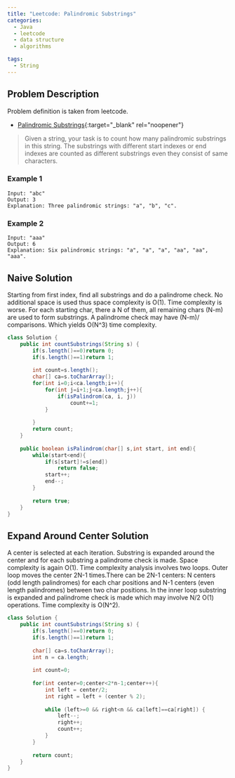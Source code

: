 ```yaml
---
title: "Leetcode: Palindromic Substrings"
categories:
  - Java
  - leetcode
  - data structure
  - algorithms

tags:
  - String
---
```


## Problem Description

Problem definition is taken from leetcode. 
- [Palindromic Substrings](https://leetcode.com/problems/palindromic-substrings/ "Go to leetcode"){:target="_blank" rel="noopener"}

> Given a string, your task is to count how many palindromic substrings in this string.
> The substrings with different start indexes or end indexes are counted as different substrings even they consist of same characters.

### Example 1 
```
Input: "abc"
Output: 3
Explanation: Three palindromic strings: "a", "b", "c".
```

### Example 2
```
Input: "aaa"
Output: 6
Explanation: Six palindromic strings: "a", "a", "a", "aa", "aa", "aaa".
```

## Naive Solution

Starting from first index, find all substrings and do a palindrome check. 
No additional space is used thus space complexity is O(1). Time complexity is worse. For each starting char, there a N of them, all remaining chars (N-m) are used to form substrings. A palindrome check may have (N-m)/ comparisons. Which yields O(N^3) time complexity.    

```java
class Solution {
    public int countSubstrings(String s) {
        if(s.length()==0)return 0;
        if(s.length()==1)return 1;
        
        int count=s.length();
        char[] ca=s.toCharArray();
        for(int i=0;i<ca.length;i++){
            for(int j=i+1;j<ca.length;j++){
                if(isPalindrom(ca, i, j))
                    count+=1;    
            }
            
        }
        return count;
    }
    
    public boolean isPalindrom(char[] s,int start, int end){
        while(start<end){
            if(s[start]!=s[end])
                return false;
            start++;
            end--;
        }
        
        return true;
    }
}
```

## Expand Around Center Solution

A center is selected at each iteration. Substring is expanded around the center and for each substring a palindrome check is made.
Space complexity is again O(1). Time complexity analysis involves two loops. Outer loop moves the center 2N-1 times.There can be 2N-1 centers: N centers (odd length palindromes) for each char positions and N-1 centers (even length palindromes) between two char positions. In the inner loop substring is expanded and palindrome check is made which may involve N/2 O(1) operations. Time complexity is O(N^2).   

```java
class Solution {
    public int countSubstrings(String s) {
        if(s.length()==0)return 0;
        if(s.length()==1)return 1;
        
        char[] ca=s.toCharArray();
        int n = ca.length;
        
        int count=0;
        
        for(int center=0;center<2*n-1;center++){
            int left = center/2;
            int right = left + (center % 2);
            
            while (left>=0 && right<n && ca[left]==ca[right]) {
                left--;
                right++;
                count++;
            }
        }
        
        return count;
    }
}
```